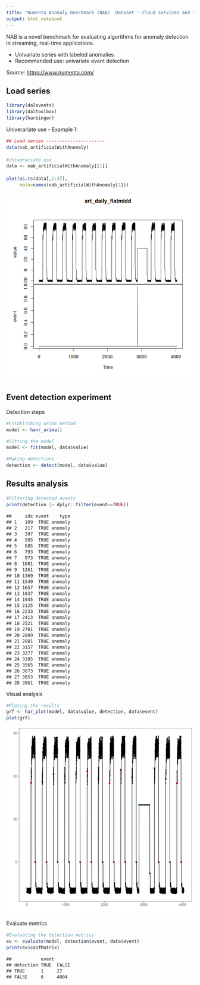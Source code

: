 ```yaml
---
title: "Numenta Anomaly Benchmark (NAB)  Dataset - Cloud services and synthetic data"
output: html_notebook
---
```


NAB is a novel benchmark for evaluating algorithms for anomaly detection in streaming, real-time applications.

* Univariate series with labeled anomalies
* Recommended use: univariate event detection

Source: https://www.numenta.com/

## Load series

``` r
library(dalevents)
library(daltoolbox)
library(harbinger)
```


Univerariate use - Example 1:

``` r
## Load series ----------------------
data(nab_artificialWithAnomaly)

#Univerariate use
data <- nab_artificialWithAnomaly[[1]]

plot(as.ts(data[,2:3]),
     main=names(nab_artificialWithAnomaly[1]))
```

![plot of chunk unnamed-chunk-2](fig/nab_samples/unnamed-chunk-2-1.png)

## Event detection experiment



Detection steps

``` r
#Establishing arima method
model <- hanr_arima()
```



``` r
#Fitting the model
model <- fit(model, data$value)
```



``` r
#Making detections
detection <- detect(model, data$value)
```


## Results analysis


``` r
#Filtering detected events
print(detection |> dplyr::filter(event==TRUE))
```

```
##     idx event    type
## 1   109  TRUE anomaly
## 2   217  TRUE anomaly
## 3   397  TRUE anomaly
## 4   505  TRUE anomaly
## 5   685  TRUE anomaly
## 6   793  TRUE anomaly
## 7   973  TRUE anomaly
## 8  1081  TRUE anomaly
## 9  1261  TRUE anomaly
## 10 1369  TRUE anomaly
## 11 1549  TRUE anomaly
## 12 1657  TRUE anomaly
## 13 1837  TRUE anomaly
## 14 1945  TRUE anomaly
## 15 2125  TRUE anomaly
## 16 2233  TRUE anomaly
## 17 2413  TRUE anomaly
## 18 2521  TRUE anomaly
## 19 2701  TRUE anomaly
## 20 2809  TRUE anomaly
## 21 2881  TRUE anomaly
## 22 3157  TRUE anomaly
## 23 3277  TRUE anomaly
## 24 3385  TRUE anomaly
## 25 3565  TRUE anomaly
## 26 3673  TRUE anomaly
## 27 3853  TRUE anomaly
## 28 3961  TRUE anomaly
```

Visual analysis

``` r
#Ploting the results
grf <- har_plot(model, data$value, detection, data$event)
plot(grf)
```

![plot of chunk unnamed-chunk-7](fig/nab_samples/unnamed-chunk-7-1.png)

Evaluate metrics

``` r
#Evaluating the detection metrics
ev <- evaluate(model, detection$event, data$event)
print(ev$confMatrix)
```

```
##           event      
## detection TRUE  FALSE
## TRUE      1     27   
## FALSE     0     4004
```
